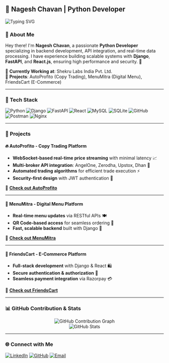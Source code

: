## 🚀 Nagesh Chavan | Python Developer  

![Typing SVG](https://readme-typing-svg.herokuapp.com?font=Fira+Code&weight=600&size=22&pause=1000&color=00B2FF&vCenter=true&width=600&lines=Skilled+Python+Developer;Backend+%7C+Frontend+%7C+API+%7C+Security;Building+Scalable+Web+Applications;Optimizing+Backend+Performance+%F0%9F%94%A5)

### 🌟 About Me
Hey there! I'm **Nagesh Chavan**, a passionate **Python Developer** specializing in backend development, API integration, and real-time data processing. I have experience building scalable systems with **Django**, **FastAPI**, and **React.js**, ensuring high performance and security. 🚀

🔹 **Currently Working at**: Shekru Labs India Pvt. Ltd.<br>
🔹 **Projects**: AutoProfito (Copy Trading), MenuMitra (Digital Menu), FriendsCart (E-Commerce)

---

### 🔧 Tech Stack

![Python](https://img.shields.io/badge/Python-3776AB?style=for-the-badge&logo=python&logoColor=white)
![Django](https://img.shields.io/badge/Django-092E20?style=for-the-badge&logo=django&logoColor=white)
![FastAPI](https://img.shields.io/badge/FastAPI-009688?style=for-the-badge&logo=fastapi&logoColor=white)
![React](https://img.shields.io/badge/React-20232A?style=for-the-badge&logo=react&logoColor=61DAFB)
![MySQL](https://img.shields.io/badge/MySQL-4479A1?style=for-the-badge&logo=mysql&logoColor=white)
![SQLite](https://img.shields.io/badge/SQLite-003B57?style=for-the-badge&logo=sqlite&logoColor=white)
![GitHub](https://img.shields.io/badge/GitHub-181717?style=for-the-badge&logo=github&logoColor=white)
![Postman](https://img.shields.io/badge/Postman-FF6C37?style=for-the-badge&logo=postman&logoColor=white)
![Nginx](https://img.shields.io/badge/Nginx-009639?style=for-the-badge&logo=nginx&logoColor=white)

---

### 📌 Projects

#### 🔥 AutoProfito - Copy Trading Platform
- **WebSocket-based real-time price streaming** with minimal latency 📈
- **Multi-broker API integration**: AngelOne, Zerodha, Upstox, Dhan 🏦
- **Automated trading algorithms** for efficient trade execution ⚡
- **Security-first design** with JWT authentication 🔐

🚀 **[Check out AutoProfito](#)**

---

#### 📱 MenuMitra - Digital Menu Platform
- **Real-time menu updates** via RESTful APIs 🍽️
- **QR Code-based access** for seamless ordering 📲
- **Fast, scalable backend** built with Django 💾

🚀 **[Check out MenuMitra](#)**

---

#### 🛒 FriendsCart - E-Commerce Platform
- **Full-stack development** with Django & React 🛍️
- **Secure authentication & authorization** 🔐
- **Seamless payment integration** via Razorpay 💳

🚀 **[Check out FriendsCart](#)**

---

### 📊 GitHub Contribution & Stats

<div align="center">
  <img src="https://github-readme-activity-graph.vercel.app/graph?username=nagesh882&theme=react-dark&hide_border=true&area=true" alt="GitHub Contribution Graph" />
</div>

<div align="center">
  <img src="https://github-readme-stats.vercel.app/api?username=nagesh882&show_icons=true&theme=dark&bg_color=000000&title_color=ffffff&icon_color=ffffff&text_color=ffffff&border_color=30363d&count_private=true" alt="GitHub Stats" />
</div>

---

### 🌐 Connect with Me

[![LinkedIn](https://img.shields.io/badge/LinkedIn-0A66C2?style=for-the-badge&logo=linkedin&logoColor=white)](http://www.linkedin.com/in/nagesh-chavan-878b742b7)
[![GitHub](https://img.shields.io/badge/GitHub-181717?style=for-the-badge&logo=github&logoColor=white)](https://github.com/nagesh882)
[![Email](https://img.shields.io/badge/Email-D14836?style=for-the-badge&logo=gmail&logoColor=white)](mailto:nageshchavan0802@gmail.com)
